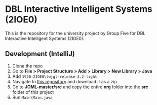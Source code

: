 # DBL Interactive Intelligent Systems (2IOE0)

This is the repository for the university project by Group Five for DBL Interactive Intelligent Systems (2IOE0).

## Development (IntelliJ)

1. Clone the repo
2. Go to **File > Project Structure > Add > Library > New Library > Java**
3. Add ```1920-2IOE0\lwjgl-release-3.2-light```
4. Navigate to [this repository](https://github.com/JOML-CI/JOML) and download it as a zip
5. Go to **JOML-master/src** and copy the entire **org** folder into the **src** folder of this project
6. Run ```Main\Main.java```
